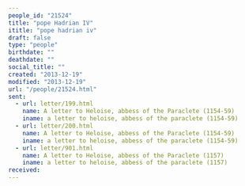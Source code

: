 ```yaml
---
people_id: "21524"
title: "pope Hadrian IV"
ititle: "pope hadrian iv"
draft: false
type: "people"
birthdate: ""
deathdate: ""
social_title: ""
created: "2013-12-19"
modified: "2013-12-19"
url: "/people/21524.html"
sent:
  - url: letter/199.html
    name: A letter to Heloise, abbess of the Paraclete (1154-59)
    iname: a letter to heloise, abbess of the paraclete (1154-59)
  - url: letter/200.html
    name: A letter to Heloise, abbess of the Paraclete (1154-59)
    iname: a letter to heloise, abbess of the paraclete (1154-59)
  - url: letter/901.html
    name: A letter to Heloise, abbess of the Paraclete (1157)
    iname: a letter to heloise, abbess of the paraclete (1157)
received:
---
```

